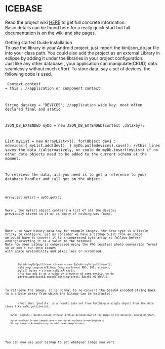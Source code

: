 # ICEBASE
Read the project wiki <a href="https://github.com/larrytech7/IceBase/wiki/ICEBASE-version-1.0.1">HERE</a> to get full concrete information.<br />
Basic details can be found here for a really quick start but full documentation is on the wiki and site pages.

Getting started Guide Installation
<br/>
To use the library in your Android project, just import the bin/json_db.jar file into your class path. You could also add the project as an external Library in eclipse by adding it under the libraries in your project configuration.
<br/>
Just like any other database , your application can manipulate(CRUD) data seamlessly without much effort. To store data, say a set of devices, the following code is used. <br /><br/>
<code>
Context context = this ; //application or component context

String datakey = "DEVICES"; //application wide key. most often declared final and static

JSON_DB_EXTENDED myDb = new JSON_DB_EXTENDED(context ,datakey);

List<Object> myList = new ArrayList<>();
    for(Object dev1 : mdevices){
      myList.add(dev1); 
      }
      myDb.put(mdevices).save(); //this lines saves the data
//alternatively, on could do myDb.insert(myList) if no other data objects need to be added to the current schema at the moment.
</code>

To retrieve the data, all you need is to get a reference to your database handler and call get on the object.
<br />
<code>

ArrayList<Object> mylist = myDb.get();
</code>
<br />

Here , the mylist object contains a list of all the devices previously stored in it or is empty if nothing was found.

<br/>
Note , to save binary data say for example images, the data type is a little tricky to configure. Let us consider we have a bitmap built from an image
we would have to convert it to a compressed byte array as follows before adding/inserting it as a value to the database
Note how your bitmap is compressed using the PNG lossless photo conversion format so we don't run into issues 
with space availability and pixel loss or scrambled.
<br/>
<code>
		ByteArrayOutputStream stream = new ByteArrayOutputStream();
        mybitmap.compress(Bitmap.CompressFormat.PNG, 100, stream);
        byte[] bytes = stream.toByteArray();
        //to now add it as a value or property of some entity, we do
        person.add(Base64.encodeToString(bytes, Base64.NO_WRAP));
</code>
<br/>
To retrieve the image, it is normal to re-convert the base64 encoded string back to a a byte array from which the bitmap can be extracted.

<code>
		//not that 'profile' is a result data set from fetching a single object from the data store like myDb.get(itemid);
		
		byte[] imgbyte = Base64.decode((String) profile.get(position of the image in the dataset), Base64.NO_WRAP);

        ByteArrayInputStream imageStream = new ByteArrayInputStream(imgbyte);
        Bitmap image = BitmapFactory.decodeStream(imageStream);
</code>

You can now use your bitmap to set whatever image you want.
